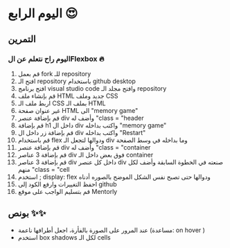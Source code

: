 <p>
<p dir="rtl">

# اليوم الرابع 😍
  
## التمرين

</p>

### اليوم راح نتعلم عن الFlexbox 🔥

1. قم بعمل fork للـ repository
2. افتح الـ repository باستخدام github desktop
3. افتح برنامج visual studio code وافتح مجلد الـ repository
4. قم بإنشاء ملف HTML جديد وملف CSS
5. اربط ملف الـ CSS بملف الـ HTML
6. غير عنوان صفحة HTML الى "memory game"
7. قم بإضافة عنصر div وأضف له "class = "header
8. قم بإضافة h1 داخل ال div واكتب بداخله "memory game" 
9. قم بإضافة زر داخل ال div واكتب بداخله "Restart"
10. قم باستخدام flex ودوالها لتجعل الـ div وما بداخله في وسط الصفحة
11. قم بإضافة عنصر div وأضف له  "class = "container
12. قم بإضافة 3 عناصر div فوق بعض داخل الـ container  
13. قم بإضافة 3 عناصر div داخل كل عنصر div صنعته في الخطوة السابقة وأضف لكل منهم  "class = "cell
14.  استخدم ; display: flex ودوالها حتى تصبح نفس الشكل الموضح بالصوره أدناه
15. احفظ التغييرات وارفع الكود إلى github
16. قم بتسليم الواجب على موقع Mentorly
 
</p>
<ol>


</ol>
<p>
<p dir="rtl">

## بونص ✨✨ 

- عند المرور على الصورة بالفأرة، اجعل أطرافها ناعمة (مساعدة: on hover )
- استخدم box shadows لكل الـ cells


<p>

